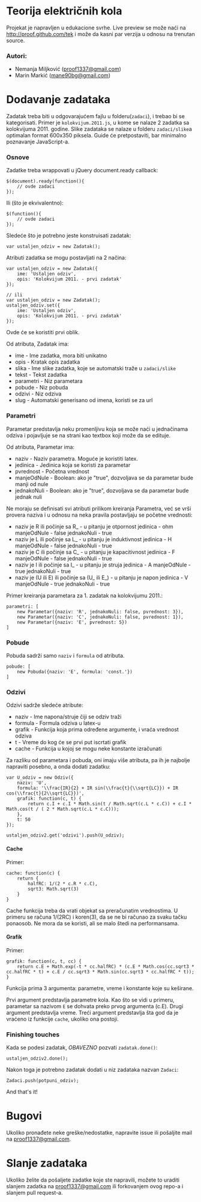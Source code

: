 Teorija električnih kola
========================

Projekat je napravljen u edukacione svrhe. Live preview se može naći na http://proof.github.com/tek i može da kasni par verzija u odnosu na trenutan source.

### Autori:
+ Nemanja Miljković (proof1337@gmail.com)
+ Marin Markić (mane90bg@gmail.com)


Dodavanje zadataka
==================

Zadatak treba biti u odgovarajućem fajlu u folderu(`zadaci`), i trebao bi se kategorisati. Primer je `kolokvijum.2011.js`, u kome se nalaze 2 zadatka sa kolokvijuma 2011. godine.
Slike zadataka se nalaze u folderu `zadaci/slike`a optimalan format 600x350 piksela. Guide će pretpostaviti, bar minimalno poznavanje JavaScript-a.

### Osnove

Zadatke treba wrappovati u jQuery document.ready callback:

    $(document).ready(function(){
        // ovde zadaci
    });

Ili (što je ekvivalentno):

    $(function(){
        // ovde zadaci
    });

Sledeće što je potrebno jeste konstruisati zadatak:

    var ustaljen_odziv = new Zadatak();

Atributi zadatka se mogu postavljati na 2 načina:

    var ustaljen_odziv = new Zadatak({
        ime: 'Ustaljen odziv',
        opis: 'Kolokvijum 2011. - prvi zadatak'
    });

    // ili
    var ustaljen_odziv = new Zadatak();
    ustaljen_odziv.set({
        ime: 'Ustaljen odziv',
        opis: 'Kolokvijum 2011. - prvi zadatak'
    });

Ovde će se koristiti prvi oblik.

Od atributa, Zadatak ima:
+ ime - Ime zadatka, mora biti unikatno
+ opis - Kratak opis zadatka
+ slika - Ime slike zadatka, koje se automatski traže u `zadaci/slike`
+ tekst - Tekst zadatka
+ parametri - Niz parametara
+ pobude - Niz pobuda
+ odzivi - Niz odziva
+ slug - Automatski generisano od imena, koristi se za url

### Parametri

Parametar predstavlja neku promenljivu koja se može naći u jednačinama odziva i pojavljuje se na strani kao textbox koji može da se edituje.

Od atributa, Parametar ima:
+ naziv - Naziv parametra. Moguće je koristiti latex.
+ jedinica - Jedinica koja se koristi za parametar
+ pvrednost - Početna vrednost
+ manjeOdNule - Boolean: ako je "true", dozvoljava se da parametar bude manji od nule
+ jednakoNuli - Boolean: ako je "true", dozvoljava se da parametar bude jednak nuli

Ne moraju se definisati svi atributi prilikom kreiranja Parametra, već se vrši provera naziva i u odnosu na neka pravila postavljaju se početne vrednosti:
+ naziv je R ili počinje sa R_ - u pitanju je otpornost
    jedinica - ohm
    manjeOdNule - false
    jednakoNuli - true
+ naziv je L ili počinje sa L_ - u pitanju je induktivnost
    jedinica - H
    manjeOdNule - false
    jednakoNuli - true
+ naziv je C ili počinje sa C_ - u pitanju je kapacitivnost
    jedinica - F
    manjeOdNule - false
    jednakoNuli - true
+ naziv je I ili počinje sa I_ - u pitanju je struja
    jedinica - A
    manjeOdNule - true
    jednakoNuli - true
+ naziv je (U ili E) ili počinje sa (U_ ili E_) - u pitanju je napon
    jedinica - V
    manjeOdNule - true
    jednakoNuli - true

Primer kreiranja parametara za 1. zadatak na kolokvijumu 2011.:
    
    parametri: [
        new Parametar({naziv: 'R', jednakoNuli: false, pvrednost: 3}),
        new Parametar({naziv: 'C', jednakoNuli: false, pvrednost: 1}),
        new Parametar({naziv: 'E', pvrednost: 5})
    ]


### Pobude

Pobuda sadrži samo `naziv` i `formula` od atributa.

    pobude: [
        new Pobuda({naziv: 'E', formula: 'const.'})
    ]

### Odzivi

Odzivi sadrže sledeće atribute:
+ naziv - Ime napona/struje čiji se odziv traži
+ formula - Formula odziva u latex-u
+ grafik - Funkcija koja prima određene argumente, i vraća vrednost odziva
+ t - Vreme do kog će se prvi put iscrtati grafik
+ cache - Funkcija u kojoj se mogu neke konstante izračunati

Za razliku od parametara i pobuda, oni imaju više atributa, pa ih je najbolje napraviti posebno, a onda dodati zadatku:

    var U_odziv = new Odziv({
        naziv: 'U',
        formula: '\\frac{IR}{2} + IR sin(\\frac{t}{\\sqrt{LC}}) + IR cos(\\frac{t}{2\\sqrt{LC}})',
        grafik: function(c, t) {
            return c.I + c.I * Math.sin(t / Math.sqrt(c.L * c.C)) + c.I * Math.cos(t / ( 2 * Math.sqrt(c.L * c.C)));
        },
        t: 50
    });

    ustaljen_odziv2.get('odzivi').push(U_odziv);

#### Cache

Primer:

    cache: function(c) {
        return {
            halfRC: 1/(2 * c.R * c.C),
            sqrt3: Math.sqrt(3)
        }
    }

Cache funkcija treba da vrati objekat sa preračunatim vrednostima. U primeru se računa 1/(2RC) i koren(3), da se ne bi računao za svaku tačku ponaosob. Ne mora da se koristi, ali se malo štedi na performansama.

#### Grafik

Primer:

    grafik: function(c, t, cc) {
        return c.E + Math.exp(-t * cc.halfRC) * (c.E * Math.cos(cc.sqrt3 * cc.halfRC * t) + c.E / cc.sqrt3 * Math.sin(cc.sqrt3 * cc.halfRC * t));
    }

Funkcija prima 3 argumenta: parametre, vreme i konstante koje su keširane.

Prvi argument predstavlja parametre kola. Kao što se vidi u primeru, parametar sa nazivom `E` se dohvata preko prvog argumenta (c.E).
Drugi argument predstavlja vreme.
Treći argument predstavlja šta god da je vraćeno iz funkcije `cache`, ukoliko ona postoji.

### Finishing touches

Kada se podesi zadatak, *OBAVEZNO* pozvati `zadatak.done()`:

    ustaljen_odziv2.done();

Nakon toga je potrebno zadatak dodati u niz zadataka nazvan `Zadaci`:

    Zadaci.push(potpuni_odziv);

And that's it!

Bugovi
======

Ukoliko pronađete neke greške/nedostatke, napravite issue ili pošaljite mail na proof1337@gmail.com.

Slanje zadataka
===============

Ukoliko želite da pošaljete zadatke koje ste napravili, možete to uraditi slanjem zadatka na proof1337@gmail.com ili forkovanjem ovog repo-a i slanjem pull request-a.
